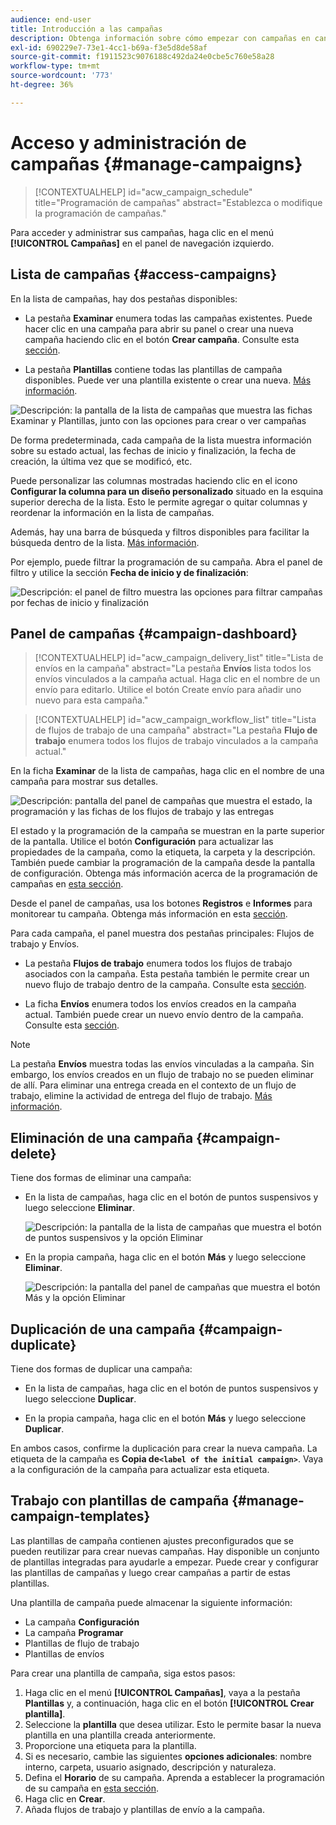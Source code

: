 ```yaml
---
audience: end-user
title: Introducción a las campañas
description: Obtenga información sobre cómo empezar con campañas en canales múltiples
exl-id: 690229e7-73e1-4cc1-b69a-f3e5d8de58af
source-git-commit: f1911523c9076188c492da24e0cbe5c760e58a28
workflow-type: tm+mt
source-wordcount: '773'
ht-degree: 36%

---
```


# Acceso y administración de campañas {#manage-campaigns}

>[!CONTEXTUALHELP]
>id="acw_campaign_schedule"
>title="Programación de campañas"
>abstract="Establezca o modifique la programación de campañas."

Para acceder y administrar sus campañas, haga clic en el menú **[!UICONTROL Campañas]** en el panel de navegación izquierdo.

## Lista de campañas {#access-campaigns}

En la lista de campañas, hay dos pestañas disponibles:

* La pestaña **Examinar** enumera todas las campañas existentes. Puede hacer clic en una campaña para abrir su panel o crear una nueva campaña haciendo clic en el botón **Crear campaña**. Consulte esta [sección](create-campaigns.md#create-campaigns).

* La pestaña **Plantillas** contiene todas las plantillas de campaña disponibles. Puede ver una plantilla existente o crear una nueva. [Más información](#manage-campaign-templates).

![Descripción: la pantalla de la lista de campañas que muestra las fichas Examinar y Plantillas, junto con las opciones para crear o ver campañas](assets/campaign-list.png)

De forma predeterminada, cada campaña de la lista muestra información sobre su estado actual, las fechas de inicio y finalización, la fecha de creación, la última vez que se modificó, etc.

Puede personalizar las columnas mostradas haciendo clic en el icono **Configurar la columna para un diseño personalizado** situado en la esquina superior derecha de la lista. Esto le permite agregar o quitar columnas y reordenar la información en la lista de campañas.

Además, hay una barra de búsqueda y filtros disponibles para facilitar la búsqueda dentro de la lista. [Más información](../get-started/user-interface.md#list-screens).

Por ejemplo, puede filtrar la programación de su campaña. Abra el panel de filtro y utilice la sección **Fecha de inicio y de finalización**:

![Descripción: el panel de filtro muestra las opciones para filtrar campañas por fechas de inicio y finalización](assets/campaign-filter-on-dates.png)

## Panel de campañas {#campaign-dashboard}

>[!CONTEXTUALHELP]
>id="acw_campaign_delivery_list"
>title="Lista de envíos en la campaña"
>abstract="La pestaña **Envíos** lista todos los envíos vinculados a la campaña actual. Haga clic en el nombre de un envío para editarlo. Utilice el botón Create envío para añadir uno nuevo para esta campaña."

>[!CONTEXTUALHELP]
>id="acw_campaign_workflow_list"
>title="Lista de flujos de trabajo de una campaña"
>abstract="La pestaña **Flujo de trabajo** enumera todos los flujos de trabajo vinculados a la campaña actual."

En la ficha **Examinar** de la lista de campañas, haga clic en el nombre de una campaña para mostrar sus detalles.

![Descripción: pantalla del panel de campañas que muestra el estado, la programación y las fichas de los flujos de trabajo y las entregas](assets/campaign-dashboard.png)

El estado y la programación de la campaña se muestran en la parte superior de la pantalla. Utilice el botón **Configuración** para actualizar las propiedades de la campaña, como la etiqueta, la carpeta y la descripción. También puede cambiar la programación de la campaña desde la pantalla de configuración. Obtenga más información acerca de la programación de campañas en [esta sección](create-campaigns.md#campaign-schedule).

Desde el panel de campañas, usa los botones **Registros** e **Informes** para monitorear tu campaña. Obtenga más información en esta [sección](create-campaigns.md#create-campaigns).

Para cada campaña, el panel muestra dos pestañas principales: Flujos de trabajo y Envíos.

* La pestaña **Flujos de trabajo** enumera todos los flujos de trabajo asociados con la campaña. Esta pestaña también le permite crear un nuevo flujo de trabajo dentro de la campaña. Consulte esta [sección](create-campaigns.md#create-campaigns).

* La ficha **Envíos** enumera todos los envíos creados en la campaña actual. También puede crear un nuevo envío dentro de la campaña. Consulte esta [sección](create-campaigns.md#create-campaigns).

>[!NOTE]
>
>La pestaña **Envíos** muestra todas las envíos vinculadas a la campaña. Sin embargo, los envíos creados en un flujo de trabajo no se pueden eliminar de allí. Para eliminar una entrega creada en el contexto de un flujo de trabajo, elimine la actividad de entrega del flujo de trabajo. [Más información](../msg/gs-messages.md#delivery-delete).

## Eliminación de una campaña {#campaign-delete}

Tiene dos formas de eliminar una campaña:

* En la lista de campañas, haga clic en el botón de puntos suspensivos y luego seleccione **Eliminar**.

  ![Descripción: la pantalla de la lista de campañas que muestra el botón de puntos suspensivos y la opción Eliminar](assets/delete-a-campaign-from-list.png)

* En la propia campaña, haga clic en el botón **Más** y luego seleccione **Eliminar**.

  ![Descripción: la pantalla del panel de campañas que muestra el botón Más y la opción Eliminar](assets/delete-a-campaign-from-dashboard.png)

## Duplicación de una campaña {#campaign-duplicate}

Tiene dos formas de duplicar una campaña:

* En la lista de campañas, haga clic en el botón de puntos suspensivos y luego seleccione **Duplicar**.

* En la propia campaña, haga clic en el botón **Más** y luego seleccione **Duplicar**.

En ambos casos, confirme la duplicación para crear la nueva campaña. La etiqueta de la campaña es **Copia de`<label of the initial campaign>`**. Vaya a la configuración de la campaña para actualizar esta etiqueta.

## Trabajo con plantillas de campaña {#manage-campaign-templates}

Las plantillas de campaña contienen ajustes preconfigurados que se pueden reutilizar para crear nuevas campañas. Hay disponible un conjunto de plantillas integradas para ayudarle a empezar. Puede crear y configurar las plantillas de campañas y luego crear campañas a partir de estas plantillas.

Una plantilla de campaña puede almacenar la siguiente información:

* La campaña **Configuración**
* La campaña **Programar**
* Plantillas de flujo de trabajo
* Plantillas de envíos

Para crear una plantilla de campaña, siga estos pasos:

1. Haga clic en el menú **[!UICONTROL Campañas]**, vaya a la pestaña **Plantillas** y, a continuación, haga clic en el botón **[!UICONTROL Crear plantilla]**.
1. Seleccione la **plantilla** que desea utilizar. Esto le permite basar la nueva plantilla en una plantilla creada anteriormente.
1. Proporcione una etiqueta para la plantilla.
1. Si es necesario, cambie las siguientes **opciones adicionales**: nombre interno, carpeta, usuario asignado, descripción y naturaleza.
1. Defina el **Horario** de su campaña. Aprenda a establecer la programación de su campaña en [esta sección](create-campaigns.md#campaign-schedule).
1. Haga clic en **Crear**.
1. Añada flujos de trabajo y plantillas de envío a la campaña.